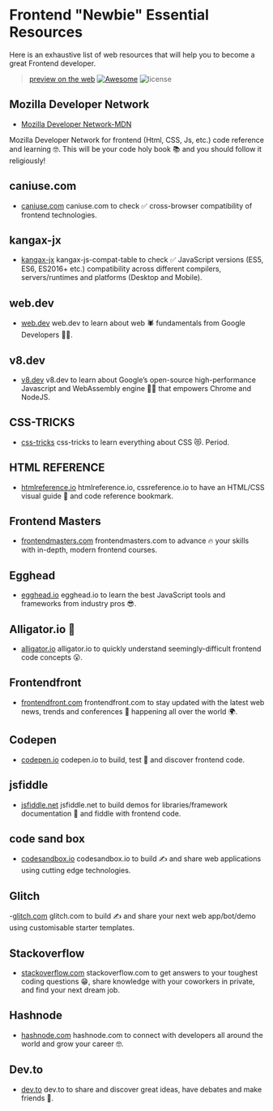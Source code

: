 # Frontend "Newbie" Essential Resources

Here is an exhaustive list of web resources that will help you to become a great Frontend developer.

> [preview on the web](https://nicedoc.io/frontend-newbie-essestial-resources)
[![Awesome](https://cdn.rawgit.com/sindresorhus/awesome/d7305f38d29fed78fa85652e3a63e154dd8e8829/media/badge.svg)](https://github.com/iamdejean/frontend-newbie-essential-resources) ![license](https://img.shields.io/github/license/mashape/apistatus.svg)

## Mozilla Developer Network
- [Mozilla Developer Network-MDN](https://developer.mozilla.org/en-US/)

Mozilla Developer Network for frontend (Html, CSS, Js, etc.) code reference and learning 🤓. This will be your code holy book 📚 and you should follow it religiously!

## caniuse.com 
- [caniuse.com](https://caniuse.com)
caniuse.com to check ✅ cross-browser compatibility of frontend technologies.

## kangax-jx
- [kangax-jx](https://kangax.github.io/compat-table/es6/)
kangax-js-compat-table to check ✅ JavaScript versions (ES5, ES6, ES2016+ etc.) compatibility across different compilers, servers/runtimes and platforms (Desktop and Mobile).

## web.dev
- [web.dev](https://web.dev)
web.dev to learn about web 🕷 fundamentals from Google Developers 👨‍💻.

## v8.dev
- [v8.dev](https://v8.dev)
v8.dev to learn about Google’s open-source high-performance Javascript and WebAssembly engine 🦸‍♂️ that empowers Chrome and NodeJS.

## CSS-TRICKS
- [css-tricks](https://css-tricks.com)
css-tricks to learn everything about CSS 😻. Period.

## HTML REFERENCE
- [htmlreference.io](https://htmlreference.io)
htmlreference.io, cssreference.io to have an HTML/CSS visual guide 🤩 and code reference bookmark.

## Frontend Masters
- [frontendmasters.com](https://frontendmasters.com)
frontendmasters.com to advance 🔥 your skills with in-depth, modern frontend courses.

## Egghead 
- [egghead.io](https://egghead.io)
egghead.io to learn the best JavaScript tools and frameworks from industry pros 😎.

## Alligator.io 🐊
- [alligator.io](https://alligator.io)
alligator.io to quickly understand seemingly-difficult frontend code concepts 😮.

## Frontendfront
- [frontendfront.com](https://frontendfront.com)
frontendfront.com to stay updated with the latest web news, trends and conferences 📣 happening all over the world 🌍.

## Codepen
- [codepen.io](https://codepen.io)
codepen.io to build, test 🧐 and discover frontend code.

## jsfiddle
- [jsfiddle.net](https://jsfiddle.net)
jsfiddle.net to build demos for libraries/framework documentation 📃 and fiddle with frontend code.

## code sand box
- [codesandbox.io](https://codesandbox.io)
codesandbox.io to build ✍️ and share web applications using cutting edge technologies.

## Glitch
-[glitch.com](https://glitch.com/)
glitch.com to build ✍️ and share your next web app/bot/demo using customisable starter templates.

## Stackoverflow
- [stackoverflow.com](https://stackoverflow.com)
stackoverflow.com to get answers to your toughest coding questions 😁, share knowledge with your coworkers in private, and find your next dream job.

## Hashnode
- [hashnode.com](hashnode.com)
hashnode.com to connect with developers all around the world and grow your career 🤓.

## Dev.to
- [dev.to](dev.to)
dev.to to share and discover great ideas, have debates and make friends 💛.
